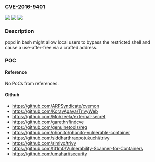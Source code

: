 ### [CVE-2016-9401](https://cve.mitre.org/cgi-bin/cvename.cgi?name=CVE-2016-9401)
![](https://img.shields.io/static/v1?label=Product&message=n%2Fa&color=blue)
![](https://img.shields.io/static/v1?label=Version&message=n%2Fa&color=blue)
![](https://img.shields.io/static/v1?label=Vulnerability&message=n%2Fa&color=brighgreen)

### Description

popd in bash might allow local users to bypass the restricted shell and cause a use-after-free via a crafted address.

### POC

#### Reference
No PoCs from references.

#### Github
- https://github.com/ARPSyndicate/cvemon
- https://github.com/KorayAgaya/TrivyWeb
- https://github.com/Mohzeela/external-secret
- https://github.com/garethr/findcve
- https://github.com/genuinetools/reg
- https://github.com/phonito/phonito-vulnerable-container
- https://github.com/siddharthraopotukuchi/trivy
- https://github.com/simiyo/trivy
- https://github.com/t31m0/Vulnerability-Scanner-for-Containers
- https://github.com/umahari/security

